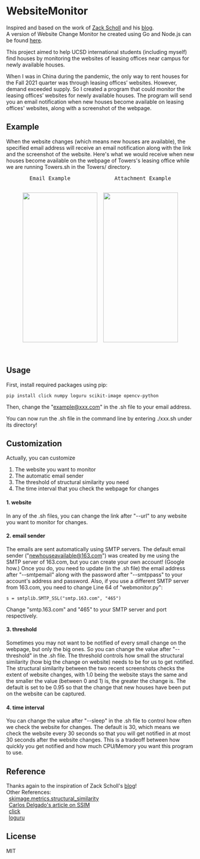 # WebsiteMonitor

Inspired and based on the work of [Zack Scholl](https://github.com/schollz) and his [blog](https://schollz.com/blog/pottery).  
A version of Website Change Monitor he created using Go and Node.js can be found [here](https://github.com/schollz/websitechanges).  

This project aimed to help UCSD international students (including myself) find houses by monitoring the websites of leasing offices near campus for newly available houses.  

When I was in China during the pandemic, the only way to rent houses for the Fall 2021 quarter was through leasing offices’ websites. However, demand exceeded supply. 
So I created a program that could monitor the leasing offices’ websites for newly available houses. 
The program will send you an email notification when new houses become available on leasing offices' websites, along with a screenshot of the webpage.  

## Example

When the website changes (which means new houses are available), the specified email address will receive an email notification along with the link and the screenshot of the website. Here's what we would receive when new houses become available on the webpage of Towers's leasing office while we are running Towers.sh in the Towers/ directory.

<pre align="center">Email Example              Attachment Example
<p align="center">
<img src="https://user-images.githubusercontent.com/42275000/147168575-124933d9-6120-4235-867e-3fceaf93214c.jpg" width="200" height="400">  <img src="https://user-images.githubusercontent.com/42275000/147168572-5649f959-3bb0-409b-9879-27b8065e71d2.jpg" width="200" height="400">
</p>
</pre>

## Usage

First, install required packages using pip:
```
pip install click numpy loguru scikit-image opencv-python
```
Then, change the "example@xxx.com" in the .sh file to your email address.  

You can now run the .sh file in the command line by entering ./xxx.sh under its directory!

## Customization

Actually, you can customize  
1. The website you want to monitor  
2. The automatic email sender 
3. The threshold of structural similarity you need
4. The time interval that you check the webpage for changes

#### 1. website
In any of the .sh files, you can change the link after "--url" to any website you want to monitor for changes.
#### 2. email sender
The emails are sent automatically using SMTP servers. The default email sender ("newhouseavailable@163.com") was created by me using the SMTP server of 163.com, but you can create your own account! (Google how.) Once you do, you need to update (in the .sh file) the email address after "--smtpemail" along with the password after "--smtppass" to your account's address and password. Also, if you use a different SMTP server from 163.com, you need to change Line 64 of "webmonitor.py":
```
s = smtplib.SMTP_SSL("smtp.163.com", "465")
```
Change "smtp.163.com" and "465" to your SMTP server and port respectively.
#### 3. threshold
Sometimes you may not want to be notified of every small change on the webpage, but only the big ones. So you can change the value after "--threshold" in the .sh file. The threshold controls how small the structural similarity (how big the change on website) needs to be for us to get notified. The structural similarity between the two recent screenshots checks the extent of website changes, with 1.0 being the website stays the same and the smaller the value (between 0 and 1) is, the greater the change is. The default is set to be 0.95 so that the change that new houses have been put on the website can be captured. 
#### 4. time interval
You can change the value after "--sleep" in the .sh file to control how often we check the website for changes. The default is 30, which means we check the website every 30 seconds so that you will get notified in at most 30 seconds after the website changes. This is a tradeoff between how quickly you get notified and how much CPU/Memory you want this program to use.

## Reference
Thanks again to the inspiration of Zack Scholl's [blog](https://schollz.com/blog/pottery)!  
Other References:  
&ensp;[skimage.metrics.structural_similarity](https://scikit-image.org/docs/dev/api/skimage.metrics.html#skimage.metrics.structural_similarity)  
&ensp;[Carlos Delgado's article on SSIM](https://ourcodeworld.com/articles/read/991/how-to-calculate-the-structural-similarity-index-ssim-between-two-images-with-python)  
&ensp;[click](https://click.palletsprojects.com/en/8.0.x/)  
&ensp;[loguru](https://loguru.readthedocs.io/en/stable/)  

## License
MIT
